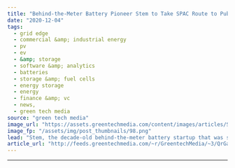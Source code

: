```yaml
---
title: "Behind-the-Meter Battery Pioneer Stem to Take SPAC Route to Public Markets"
date: "2020-12-04"
tags: 
  - grid edge
  - commercial &amp; industrial energy
  - pv
  - ev
  - &amp; storage
  - software &amp; analytics
  - batteries
  - storage &amp; fuel cells
  - energy storage
  - energy
  - finance &amp; vc
  - news,
  - green tech media
source: "green tech media"
image_url: "https://assets.greentechmedia.com/content/images/articles/Stem_battery_enclosure_XL.jpg"
image_fp: "/assets/img/post_thumbnails/98.png"
lead: "Stem, the decade-old behind-the-meter battery startup that was seeking a buyer earlier this year to bolster its growth ambitions, is now launching a plan to go public via a special purpose acquisition corporation (SPAC) reverse merger. Friday’s annou ..."
article_url: "http://feeds.greentechmedia.com/~r/GreentechMedia/~3/QrGa3UU48F0/behind-the-meter-battery-pioneer-stem-to-take-spac-route-to-public-markets"
---
```


---
